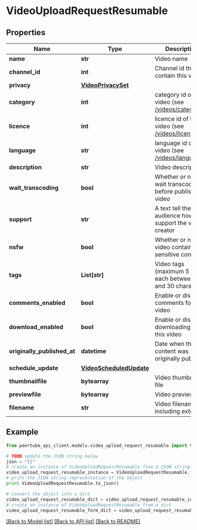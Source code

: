 # VideoUploadRequestResumable


## Properties
Name | Type | Description | Notes
------------ | ------------- | ------------- | -------------
**name** | **str** | Video name | 
**channel_id** | **int** | Channel id that will contain this video | 
**privacy** | [**VideoPrivacySet**](VideoPrivacySet.md) |  | [optional] 
**category** | **int** | category id of the video (see [/videos/categories](#operation/getCategories)) | [optional] 
**licence** | **int** | licence id of the video (see [/videos/licences](#operation/getLicences)) | [optional] 
**language** | **str** | language id of the video (see [/videos/languages](#operation/getLanguages)) | [optional] 
**description** | **str** | Video description | [optional] 
**wait_transcoding** | **bool** | Whether or not we wait transcoding before publish the video | [optional] 
**support** | **str** | A text tell the audience how to support the video creator | [optional] 
**nsfw** | **bool** | Whether or not this video contains sensitive content | [optional] 
**tags** | **List[str]** | Video tags (maximum 5 tags each between 2 and 30 characters) | [optional] 
**comments_enabled** | **bool** | Enable or disable comments for this video | [optional] 
**download_enabled** | **bool** | Enable or disable downloading for this video | [optional] 
**originally_published_at** | **datetime** | Date when the content was originally published | [optional] 
**schedule_update** | [**VideoScheduledUpdate**](VideoScheduledUpdate.md) |  | [optional] 
**thumbnailfile** | **bytearray** | Video thumbnail file | [optional] 
**previewfile** | **bytearray** | Video preview file | [optional] 
**filename** | **str** | Video filename including extension | 

## Example

```python
from peertube_api_client.models.video_upload_request_resumable import VideoUploadRequestResumable

# TODO update the JSON string below
json = "{}"
# create an instance of VideoUploadRequestResumable from a JSON string
video_upload_request_resumable_instance = VideoUploadRequestResumable.from_json(json)
# print the JSON string representation of the object
print VideoUploadRequestResumable.to_json()

# convert the object into a dict
video_upload_request_resumable_dict = video_upload_request_resumable_instance.to_dict()
# create an instance of VideoUploadRequestResumable from a dict
video_upload_request_resumable_form_dict = video_upload_request_resumable.from_dict(video_upload_request_resumable_dict)
```
[[Back to Model list]](../README.md#documentation-for-models) [[Back to API list]](../README.md#documentation-for-api-endpoints) [[Back to README]](../README.md)


